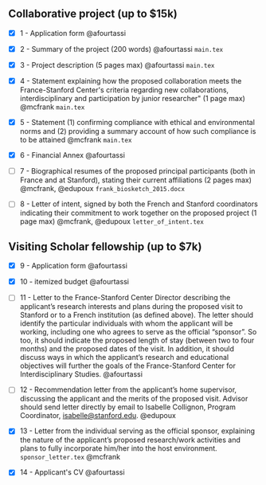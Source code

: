 Collaborative project (up to $15k)
----------------------------------

- [x] 1 - Application form @afourtassi

- [x] 2 - Summary of the project (200 words) @afourtassi `main.tex`

- [x] 3 - Project description (5 pages max) @afourtassi `main.tex`

- [x] 4 - Statement explaining how the proposed collaboration meets the France-Stanford Center's criteria regarding new collaborations, interdisciplinary and participation by junior researcher"  (1 page max) @mcfrank `main.tex`

- [x] 5 - Statement (1) confirming compliance with ethical and environmental norms and (2) providing a summary account of how such compliance is to be attained @mcfrank `main.tex`

- [x] 6 - Financial Annex @afourtassi

- [ ] 7 - Biographical resumes of the proposed principal participants (both in France and at Stanford), stating their current affiliations (2 pages max) @mcfrank, @edupoux `frank_biosketch_2015.docx`

- [ ] 8 - Letter of intent, signed by both the French and Stanford coordinators indicating their commitment to work together on the proposed project (1 page max) @mcfrank, @edupoux `letter_of_intent.tex`

Visiting Scholar fellowship (up to $7k) 
----------------------------------------

- [x] 9 - Application form @afourtassi

- [x] 10 - itemized budget @afourtassi

- [ ] 11 -  Letter to the France-Stanford Center Director describing the applicant’s research interests and plans during the proposed visit to Stanford or to a French institution (as defined above). The letter should identify the particular individuals with whom the applicant will be working, including one who agrees to serve as the official “sponsor”. So too, it should indicate the proposed length of stay (between two to four months) and the proposed dates of the visit. In addition, it should discuss ways in which the applicant’s research and educational objectives will further the goals of the France-Stanford Center for Interdisciplinary Studies. @afourtassi

- [ ] 12 - Recommendation letter from the applicant’s home supervisor, discussing the applicant and the merits of the proposed visit. Advisor should send letter directly by email to Isabelle Collignon, Program Coordinator, isabelle@stanford.edu. @edupoux 

- [x] 13 - Letter from the individual serving as the official sponsor, explaining the nature of the applicant’s proposed research/work activities and plans to fully incorporate him/her into the host environment. `sponsor_letter.tex` @mcfrank

- [x] 14 - Applicant's CV @afourtassi
